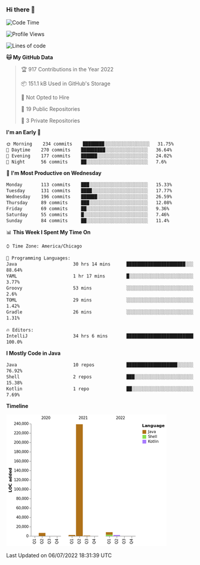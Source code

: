 ### Hi there 👋


<!--START_SECTION:waka-->
![Code Time](http://img.shields.io/badge/Code%20Time-2%2C352%20hrs%2022%20mins-blue)

![Profile Views](http://img.shields.io/badge/Profile%20Views-4-blue)

![Lines of code](https://img.shields.io/badge/From%20Hello%20World%20I%27ve%20Written-259%20Thousand%20lines%20of%20code-blue)

**🐱 My GitHub Data** 

> 🏆 917 Contributions in the Year 2022
 > 
> 📦 151.1 kB Used in GitHub's Storage 
 > 
> 🚫 Not Opted to Hire
 > 
> 📜 19 Public Repositories 
 > 
> 🔑 3 Private Repositories  
 > 
**I'm an Early 🐤** 

```text
🌞 Morning    234 commits    ████████░░░░░░░░░░░░░░░░░   31.75% 
🌆 Daytime    270 commits    █████████░░░░░░░░░░░░░░░░   36.64% 
🌃 Evening    177 commits    ██████░░░░░░░░░░░░░░░░░░░   24.02% 
🌙 Night      56 commits     ██░░░░░░░░░░░░░░░░░░░░░░░   7.6%

```
📅 **I'm Most Productive on Wednesday** 

```text
Monday       113 commits    ███░░░░░░░░░░░░░░░░░░░░░░   15.33% 
Tuesday      131 commits    ████░░░░░░░░░░░░░░░░░░░░░   17.77% 
Wednesday    196 commits    ██████░░░░░░░░░░░░░░░░░░░   26.59% 
Thursday     89 commits     ███░░░░░░░░░░░░░░░░░░░░░░   12.08% 
Friday       69 commits     ██░░░░░░░░░░░░░░░░░░░░░░░   9.36% 
Saturday     55 commits     █░░░░░░░░░░░░░░░░░░░░░░░░   7.46% 
Sunday       84 commits     ██░░░░░░░░░░░░░░░░░░░░░░░   11.4%

```


📊 **This Week I Spent My Time On** 

```text
⌚︎ Time Zone: America/Chicago

💬 Programming Languages: 
Java                     30 hrs 14 mins      ██████████████████████░░░   88.64% 
YAML                     1 hr 17 mins        █░░░░░░░░░░░░░░░░░░░░░░░░   3.77% 
Groovy                   53 mins             ░░░░░░░░░░░░░░░░░░░░░░░░░   2.6% 
TOML                     29 mins             ░░░░░░░░░░░░░░░░░░░░░░░░░   1.42% 
Gradle                   26 mins             ░░░░░░░░░░░░░░░░░░░░░░░░░   1.31%

🔥 Editors: 
IntelliJ                 34 hrs 6 mins       █████████████████████████   100.0%

```

**I Mostly Code in Java** 

```text
Java                     10 repos            ███████████████████░░░░░░   76.92% 
Shell                    2 repos             ███░░░░░░░░░░░░░░░░░░░░░░   15.38% 
Kotlin                   1 repo              ██░░░░░░░░░░░░░░░░░░░░░░░   7.69%

```


**Timeline**

![Chart not found](https://raw.githubusercontent.com/powercasgamer/powercasgamer/master/charts/bar_graph.png) 


 Last Updated on 06/07/2022 18:31:39 UTC
<!--END_SECTION:waka-->
